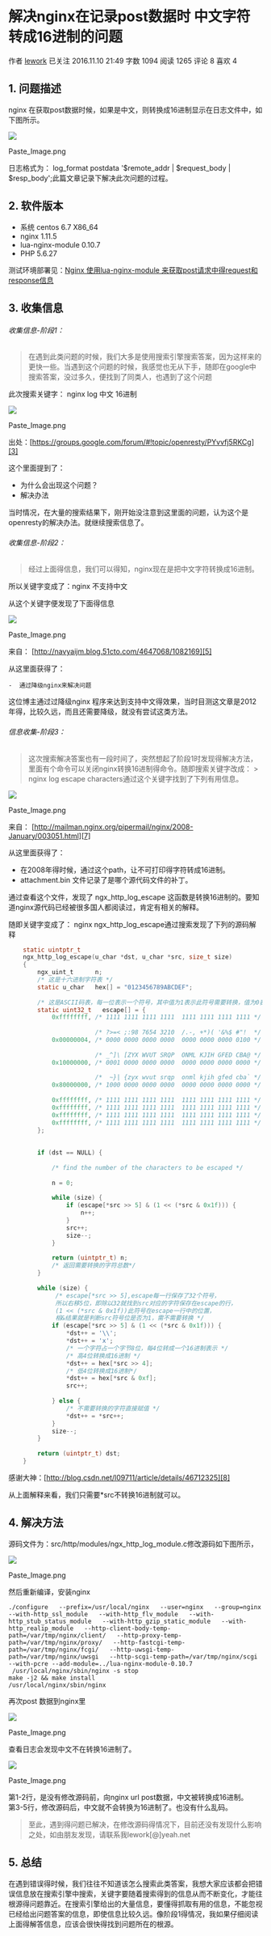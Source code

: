 # 解决nginx在记录post数据时 中文字符转成16进制的问题

作者  [lework][0] 已关注 2016.11.10 21:49  字数 1094  阅读 1265 评论 8 喜欢 4

## 1. 问题描述

nginx 在获取post数据时候，如果是中文，则转换成16进制显示在日志文件中，如下图所示。

![][1]



Paste_Image.png

日志格式为： log_format postdata '$remote_addr | $request_body | $resp_body';此篇文章记录下解决此次问题的过程。

## 2. 软件版本

* 系统 centos 6.7 X86_64
* nginx 1.11.5
* lua-nginx-module 0.10.7
* PHP 5.6.27

测试环境部署见：[Nginx 使用lua-nginx-module 来获取post请求中得request和response信息][2]

## 3. 收集信息

###### 收集信息-阶段1：

> 在遇到此类问题的时候，我们大多是使用搜索引擎搜索答案，因为这样来的更快一些。当遇到这个问题的时候，我感觉也无从下手，随即在google中搜索答案，没过多久，便找到了同类人，也遇到了这个问题

此次搜索关键字： nginx log 中文 16进制

![][12]

Paste_Image.png

出处：[https://groups.google.com/forum/#!topic/openresty/PYvvfj5RKCg][3]

这个里面提到了：

* 为什么会出现这个问题？
* 解决办法

当时情况，在大量的搜索结果下，刚开始没注意到这里面的问题，认为这个是openresty的解决办法。就继续搜索信息了。

###### 收集信息-阶段2：

> 经过上面得信息，我们可以得知，nginx现在是把中文字符转换成16进制。

所以关键字变成了：nginx 不支持中文

从这个关键字便发现了下面得信息

![][4]



Paste_Image.png

来自： [http://navyaijm.blog.51cto.com/4647068/1082169][5]

从这里面获得了：

    -  通过降级nginx来解决问题

这位博主通过过降级nginx 程序来达到支持中文得效果，当时目测这文章是2012年得，比较久远，而且还需要降级，就没有尝试这类方法。

###### 信息收集-阶段3：

> 这次搜索解决答案也有一段时间了，突然想起了阶段1时发现得解决方法，里面有个命令可以关闭nginx转换16进制得命令。随即搜索关键字改成： > nginx log escape characters通过这个关键字找到了下列有用信息。

![][6]



Paste_Image.png

来自： [http://mailman.nginx.org/pipermail/nginx/2008-January/003051.html][7]

从这里面获得了：

* 在2008年得时候，通过这个path，让不可打印得字符转成16进制。
* attachment.bin 文件记录了是哪个源代码文件的补丁。

通过查看这个文件，发现了 ngx_http_log_escape 这函数是转换16进制的。要知道nginx源代码已经被很多国人都阅读过，肯定有相关的解释。

随即关键字变成了： nginx ngx_http_log_escape通过搜索发现了下列的源码解释

```c
    static uintptr_t
    ngx_http_log_escape(u_char *dst, u_char *src, size_t size)
    {
        ngx_uint_t      n;
        /* 这是十六进制字符表 */
        static u_char   hex[] = "0123456789ABCDEF";
    
        /* 这是ASCII码表，每一位表示一个符号，其中值为1表示此符号需要转换，值为0表示不需要转换 */
        static uint32_t   escape[] = {
            0xffffffff, /* 1111 1111 1111 1111  1111 1111 1111 1111 */
    
                        /* ?>=< ;:98 7654 3210  /.-, +*)( '&%$ #"!  */
            0x00000004, /* 0000 0000 0000 0000  0000 0000 0000 0100 */
    
                        /* _^]\ [ZYX WVUT SRQP  ONML KJIH GFED CBA@ */
            0x10000000, /* 0001 0000 0000 0000  0000 0000 0000 0000 */
    
                        /*  ~}| {zyx wvut srqp  onml kjih gfed cba` */
            0x80000000, /* 1000 0000 0000 0000  0000 0000 0000 0000 */
    
            0xffffffff, /* 1111 1111 1111 1111  1111 1111 1111 1111 */
            0xffffffff, /* 1111 1111 1111 1111  1111 1111 1111 1111 */
            0xffffffff, /* 1111 1111 1111 1111  1111 1111 1111 1111 */
            0xffffffff, /* 1111 1111 1111 1111  1111 1111 1111 1111 */
        };
    
    
        if (dst == NULL) {
    
            /* find the number of the characters to be escaped */
    
            n = 0;
    
            while (size) {
                if (escape[*src >> 5] & (1 << (*src & 0x1f))) {
                    n++;
                }
                src++;
                size--;
            }
    
            return (uintptr_t) n;
            /* 返回需要转换的字符总数*/
        }
    
        while (size) {
             /* escape[*src >> 5],escape每一行保存了32个符号，
             所以右移5位，即除以32就找到src对应的字符保存在escape的行，
             (1 << (*src & 0x1f))此符号在escape一行中的位置，
             相&结果就是判断src符号位是否为1，需不需要转换 */
            if (escape[*src >> 5] & (1 << (*src & 0x1f))) {
                *dst++ = '\\';
                *dst++ = 'x';
                /* 一个字符占一个字节8位，每4位转成一个16进制表示 */
                /* 高4位转换成16进制 */
                *dst++ = hex[*src >> 4];
                /* 低4位转换成16进制*/
                *dst++ = hex[*src & 0xf];
                src++;
    
            } else {
                /* 不需要转换的字符直接赋值 */
                *dst++ = *src++;
            }
            size--;
        }
    
        return (uintptr_t) dst;
    }
```
感谢大神：[http://blog.csdn.net/l09711/article/details/46712325][8]

从上面解释来看，我们只需要*src不转换16进制就可以。

## 4. 解决方法

源码文件为：src/http/modules/ngx_http_log_module.c修改源码如下图所示，

![][9]



Paste_Image.png

然后重新编译，安装nginx

    ./configure   --prefix=/usr/local/nginx   --user=nginx   --group=nginx   --with-http_ssl_module   --with-http_flv_module   --with-http_stub_status_module   --with-http_gzip_static_module   --with-http_realip_module   --http-client-body-temp-path=/var/tmp/nginx/client/   --http-proxy-temp-path=/var/tmp/nginx/proxy/   --http-fastcgi-temp-path=/var/tmp/nginx/fcgi/   --http-uwsgi-temp-path=/var/tmp/nginx/uwsgi   --http-scgi-temp-path=/var/tmp/nginx/scgi   --with-pcre --add-module=../lua-nginx-module-0.10.7
     /usr/local/nginx/sbin/nginx -s stop
    make -j2 && make install
    /usr/local/nginx/sbin/nginx

再次post 数据到nginx里

![][10]



Paste_Image.png

查看日志会发现中文不在转换16进制了。

![][11]



Paste_Image.png

第1-2行，是没有修改源码前，向nginx url post数据，中文被转换成16进制。  
第3-5行，修改源码后，中文就不会转换为16进制了。也没有什么乱码。

> 至此，遇到得问题已解决，在修改源码得情况下，目前还没有发现什么影响之处，如由朋友发现，请联系我lework[@]yeah.net

## 5. 总结

在遇到错误得时候，我们往往不知道该怎么搜索此类答案，我想大家应该都会把错误信息放在搜索引擎中搜索，关键字要随着搜索得到的信息从而不断变化，才能往根源得问题靠近。在搜索引擎给出的大量信息，要懂得抓取有用的信息，不能忽视已经给出问题答案的信息，即使信息比较久远。像阶段1得情况，我如果仔细阅读上面得解答信息，应该会很快得找到问题所在的根源。

[0]: /u/ace85431b4bb
[1]: ../img/3629406-258e95a7aa96d037.png
[2]: http://www.jianshu.com/p/78853c58a225
[3]: https://groups.google.com/forum/#!topic/openresty/PYvvfj5RKCg
[4]: ../img/3629406-5ee329c72e7c56eb.png
[5]: http://navyaijm.blog.51cto.com/4647068/1082169
[6]: ../img/3629406-48dd738387dafa3d.png
[7]: http://mailman.nginx.org/pipermail/nginx/2008-January/003051.html
[8]: http://blog.csdn.net/l09711/article/details/46712325
[9]: ../img/3629406-780384b318f0b920.png
[10]: ../img/3629406-39914a00031a685e.png
[11]: ../img/3629406-917ef01b22b63f06.png
[12]: ../img/3629406-eee916903c9419df.png
